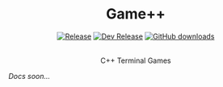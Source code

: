 <div align="center">
<h1>Game++</h1>
    <a href="https://github.com/Jed556/GPP/releases"><img alt="Release" src="https://img.shields.io/github/v/release/Jed556/GPP?include_prereleases&logo=github&logoColor=white&label=latest"></a>
        <a href="https://github.com/Jed556/GPP/releases"><img alt="Dev Release" src="https://img.shields.io/github/v/release/Jed556/GPP?include_prereleases&label=dev&logo=visual%20studio%20code&logoColor=white"></a>
    <a href="https://github.com/Jed556/GPP/releases"><img alt="GitHub downloads" src="https://img.shields.io/github/downloads/Jed556/GPP/total?label=downloads&logo=data:image/png;base64,iVBORw0KGgoAAAANSUhEUgAAABAAAAAQCAYAAAAf8/9hAAAACXBIWXMAAA7EAAAOxAGVKw4bAAAA2klEQVQ4jZ2SMWpCQRCGv5WHWKQIHsAj5Ah2IR7ByhvYpUiVxkqipPCE5gKKBB5Y+KXIIzzXWX3mh2FhZ/5vZ3YXAqkzdavumtiqs6g2MvfV2kvVaj+v7wWMChgE+4MmdxMQ7RVz14r/Dbirg7+Z1BHw2ERJT+oe2KeUvs4y6ntw8yUtLtAq6rqDeaPG/XWAlM0Z5KOzWZ2owwCybJk/c7M6VCf4+0XHhU5e1bfoZHWs1hVwInjflBLA6vrAnCrgADyrxwZGa83Va60vwCGpU2ADPNw4Ldc3MP8Bk60okvXOxJoAAAAASUVORK5CYII="></a>
</div>

<br>
<p align="center">C++ Terminal Games</p>

*Docs soon...*